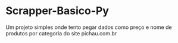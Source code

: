 # Scrapper-Basico-Py
 Um projeto simples onde tento pegar dados como preço e nome de produtos por categoria do site pichau.com.br

